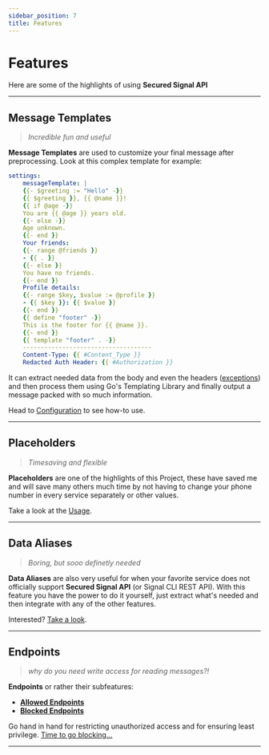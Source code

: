 ```yaml
---
sidebar_position: 7
title: Features
---
```


# Features

Here are some of the highlights of using **Secured Signal API**

---

## Message Templates

> _Incredible fun and useful_

**Message Templates** are used to customize your final message after preprocessing.
Look at this complex template for example:

```yaml
settings:
    messageTemplate: |
    {{- $greeting := "Hello" -}}
    {{ $greeting }}, {{ @name }}!
    {{ if @age -}}
    You are {{ @age }} years old.
    {{- else -}}
    Age unknown.
    {{- end }}
    Your friends:
    {{- range @friends }}
    - {{ . }}
    {{- else }}
    You have no friends.
    {{- end }}
    Profile details:
    {{- range $key, $value := @profile }}
    - {{ $key }}: {{ $value }}
    {{- end }}
    {{ define "footer" -}}
    This is the footer for {{ @name }}.
    {{- end }}
    {{ template "footer" . -}}
    ------------------------------------
    Content-Type: {{ #Content_Type }}
    Redacted Auth Header: {{ #Authorization }}
```

It can extract needed data from the body and even the headers ([exceptions](./usage/advanced)) and then process them using Go's Templating Library
and finally output a message packed with so much information.

Head to [Configuration](./configuration/message-templates) to see how-to use.

---

## Placeholders

> _Timesaving and flexible_

**Placeholders** are one of the highlights of this Project,
these have saved me and will save many others much time by not having to change your phone number in every service separately or other values.

Take a look at the [Usage](./usage/advanced).

---

## Data Aliases

> _Boring, but sooo definetly needed_

**Data Aliases** are also very useful for when your favorite service does not officially support **Secured Signal API** (or Signal CLI REST API).
With this feature you have the power to do it yourself, just extract what's needed and then integrate with any of the other features.

Interested? [Take a look](./configuration/data-aliases).

---

## Endpoints

> _why do you need write access for reading messages?!_

**Endpoints** or rather their subfeatures:

- [**Allowed Endpoints**](./configuration/endpoints)
- [**Blocked Endpoints**](./configuration/endpoints)

Go hand in hand for restricting unauthorized access and for ensuring least privilege.
[Time to go blocking...](./configuration/endpoints)

---

